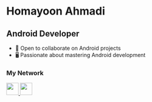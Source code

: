 Homayoon Ahmadi
===============================

Android Developer
-----------------------------

*   🤝  Open to collaborate on Android projects
*   🖥️  Passionate about mastering Android development

                    
### My Network
                  
<p align="left">
  <a href="https://www.linkedin.com/in/homayoon-ahmadi/" target="_blank" rel="noreferrer">
    <img src="https://raw.githubusercontent.com/danielcranney/readme-generator/main/public/icons/socials/linkedin.svg" width="32" height="32" />
  </a>
  <a href="https://stackoverflow.com/users/5128831/homayoon-ahmadi" target="_blank" rel="noreferrer">
    <img src="https://raw.githubusercontent.com/danielcranney/readme-generator/main/public/icons/socials/stackoverflow.svg" width="32" height="32" />
  </a>
</p>
